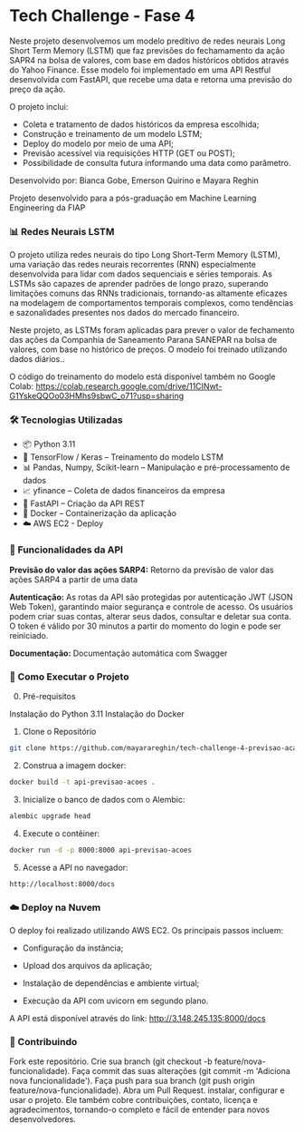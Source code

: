 # Tech Challenge - Fase 4

Neste projeto desenvolvemos um modelo preditivo de redes neurais Long Short Term Memory (LSTM) que faz previsões do fechamamento da ação SAPR4 na bolsa de valores, com base em dados históricos obtidos através do Yahoo Finance. Esse modelo foi implementado em uma API Restful desenvolvida com FastAPI, que recebe uma data e retorna uma previsão do preço da ação.

O projeto inclui:
- Coleta e tratamento de dados históricos da empresa escolhida;
- Construção e treinamento de um modelo LSTM;
- Deploy do modelo por meio de uma API;
- Previsão acessível via requisições HTTP (GET ou POST);
- Possibilidade de consulta futura informando uma data como parâmetro.

Desenvolvido por: Bianca Gobe, Emerson Quirino e Mayara Reghin

Projeto desenvolvido para a pós-graduação em Machine Learning Engineering da FIAP



### 📊 Redes Neurais LSTM

O projeto utiliza redes neurais do tipo Long Short-Term Memory (LSTM), uma variação das redes neurais recorrentes (RNN) especialmente desenvolvida para lidar com dados sequenciais e séries temporais. As LSTMs são capazes de aprender padrões de longo prazo, superando limitações comuns das RNNs tradicionais, tornando-as altamente eficazes na modelagem de comportamentos temporais complexos, como tendências e sazonalidades presentes nos dados do mercado financeiro.

Neste projeto, as LSTMs foram aplicadas para prever o valor de fechamento das ações da Companhia de Saneamento Parana SANEPAR na bolsa de valores, com base no histórico de preços. O modelo foi treinado utilizando dados diários.. 

O código do treinamento do modelo está disponível também no Google Colab: https://colab.research.google.com/drive/11CINwt-G1YskeQQOo03HMhs9sbwC_o71?usp=sharing


### 🛠️ Tecnologias Utilizadas
- 📦 Python 3.11
- 🧠 TensorFlow / Keras – Treinamento do modelo LSTM
- 📊 Pandas, Numpy, Scikit-learn – Manipulação e pré-processamento de dados
- 📈 yfinance – Coleta de dados financeiros da empresa
- 🚀 FastAPI – Criação da API REST
- 🐳 Docker – Containerização da aplicação
- ☁️ AWS EC2 - Deploy



### 🚀 Funcionalidades da API

**Previsão do valor das ações SARP4:** Retorno da previsão de valor das ações SARP4 a partir de uma data

**Autenticação:** As rotas da API são protegidas por autenticação JWT (JSON Web Token), garantindo maior segurança e controle de acesso. Os usuários podem criar suas contas, alterar seus dados, consultar e deletar sua conta. O token é válido por 30 minutos a partir do momento do login e pode ser reiniciado.

**Documentação:** Documentação automática com Swagger



### 🧪 Como Executar o Projeto

0. Pré-requisitos

Instalação do Python 3.11
Instalação do Docker

1. Clone o Repositório
```bash
git clone https://github.com/mayarareghin/tech-challenge-4-previsao-acao-SAPR4.git
```

2. Construa a imagem docker:
```bash
docker build -t api-previsao-acoes .
```

3. Inicialize o banco de dados com o Alembic:
```bash
alembic upgrade head
```

4. Execute o contêiner:
```bash
docker run -d -p 8000:8000 api-previsao-acoes
```

5. Acesse a API no navegador:
```arduino
http://localhost:8000/docs
```

### ☁️ Deploy na Nuvem
O deploy foi realizado utilizando AWS EC2. Os principais passos incluem:

- Configuração da instância;

- Upload dos arquivos da aplicação;

- Instalação de dependências e ambiente virtual;

- Execução da API com uvicorn em segundo plano.

A API está disponível através do link: http://3.148.245.135:8000/docs

### 🤝 Contribuindo
Fork este repositório.
Crie sua branch (git checkout -b feature/nova-funcionalidade).
Faça commit das suas alterações (git commit -m 'Adiciona nova funcionalidade').
Faça push para sua branch (git push origin feature/nova-funcionalidade).
Abra um Pull Request. instalar, configurar e usar o projeto. Ele também cobre contribuições, contato, licença e agradecimentos, tornando-o completo e fácil de entender para novos desenvolvedores.
